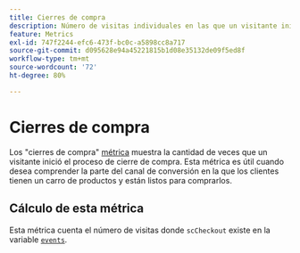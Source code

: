 ```yaml
---
title: Cierres de compra
description: Número de visitas individuales en las que un visitante inició el proceso de cierre de compra.
feature: Metrics
exl-id: 747f2244-efc6-473f-bc0c-a5898cc8a717
source-git-commit: d095628e94a45221815b1d08e35132de09f5ed8f
workflow-type: tm+mt
source-wordcount: '72'
ht-degree: 80%

---
```


# Cierres de compra

Los &quot;cierres de compra&quot; [métrica](overview.md) muestra la cantidad de veces que un visitante inició el proceso de cierre de compra. Esta métrica es útil cuando desea comprender la parte del canal de conversión en la que los clientes tienen un carro de productos y están listos para comprarlos.

## Cálculo de esta métrica

Esta métrica cuenta el número de visitas donde `scCheckout` existe en la variable [`events`](/help/implement/vars/page-vars/events/events-overview.md).
